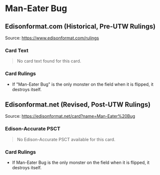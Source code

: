 # Man-Eater Bug

## Edisonformat.com (Historical, Pre-UTW Rulings)

Source: https://www.edisonformat.com/rulings

### Card Text

> No card text found for this card.

### Card Rulings

*   If "Man-Eater Bug" is the only monster on the field when it is flipped, it destroys itself.

## Edisonformat.net (Revised, Post-UTW Rulings)

Source: https://edisonformat.net/card?name=Man-Eater%20Bug

### Edison-Accurate PSCT

> No Edison-Accurate PSCT available for this card.

### Card Rulings

*   If Man-Eater Bug is the only monster on the field when it is flipped, it destroys itself.
            